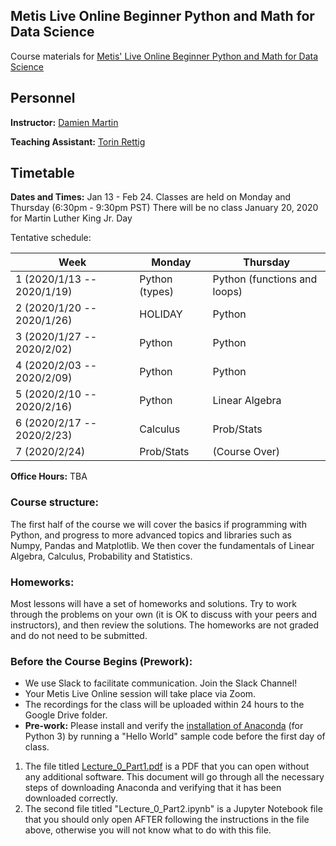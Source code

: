 ## Metis Live Online Beginner Python and Math for Data Science

Course materials for [Metis' Live Online Beginner Python and Math for Data Science](https://www.thisismetis.com/courses/beginner-python-and-math-for-data-science) 

## Personnel

**Instructor:** [Damien Martin](https://www.linkedin.com/in/kiwidamien/)

**Teaching Assistant:** [Torin Rettig](https://www.linkedin.com/in/torin-rettig/)

## Timetable
**Dates and Times:** Jan 13 - Feb 24.  Classes are held on Monday and Thursday (6:30pm - 9:30pm PST)
There will be no class January 20, 2020 for Martin Luther King Jr. Day

Tentative schedule:

| Week | Monday | Thursday | 
|------|--------|----------|
| 1 (2020/1/13 -- 2020/1/19) | Python (types) | Python (functions and loops) |
| 2 (2020/1/20 -- 2020/1/26) | HOLIDAY | Python |
| 3 (2020/1/27 -- 2020/2/02) | Python  | Python |
| 4 (2020/2/03 -- 2020/2/09) | Python  | Python |
| 5 (2020/2/10 -- 2020/2/16) | Python  | Linear Algebra |
| 6 (2020/2/17 -- 2020/2/23) | Calculus        | Prob/Stats |
| 7 (2020/2/24)              | Prob/Stats        | (Course Over) |


**Office Hours:** TBA

### Course structure:
The first half of the course we will cover the basics if programming with Python, and progress to more advanced topics and libraries such as Numpy, Pandas and Matplotlib.  We then cover the fundamentals of Linear Algebra, Calculus, Probability and Statistics.

### Homeworks:
Most lessons will have a set of homeworks and solutions.  Try to work through the problems on your own (it is OK to discuss with your peers and instructors), and then review the solutions.  The homeworks are not graded and do not need to be submitted.

### Before the Course Begins (Prework):
* We use Slack to facilitate communication.  Join the Slack Channel!
* Your Metis Live Online session will take place via Zoom.
* The recordings for the class will be uploaded within 24 hours to the Google Drive folder.
* **Pre-work:** Please install and verify the [installation of Anaconda](https://www.anaconda.com/download/#macos) (for Python 3) by running a "Hello World" sample code before the first day of class.
1. The file titled [Lecture_0_Part1.pdf](https://github.com/thisismetis/lol20_bpm19_jan13/blob/master/Python/Lecture_0_Part1.pdf) is a PDF that you can open without any additional software. This document will go through all the necessary steps of downloading Anaconda and verifying that it has been downloaded correctly. 
2. The second file titled "Lecture_0_Part2.ipynb" is a Jupyter Notebook file that you should only open AFTER following the instructions in the file above, otherwise you will not know what to do with this file.  
